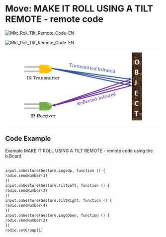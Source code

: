 # Move:  MAKE IT ROLL USING A TILT REMOTE - remote code

![Mkt_Roll_Tilt_Remote_Code-EN](https://github.com/Brilliant-Labs/bboard-tutorials-cards/blob/master/5_Move/Move2/Mkt_Roll_Tilt_Remote_Code-EN.png?raw=true "Mkt_Roll_Tilt_Remote_Code-EN")

![Mkt_Roll_Tilt_Remote_Code-EN](https://github.com/Brilliant-Labs/bboard-tutorials-v3/blob/master/bboard-tutorials-cards/5_Move/Move2/Mkt_Roll_Tilt_Remote_Code-EN.png?raw=true "Adding_motors-EN")

![Magic](https://github.com/Brilliant-Labs/bboard-tutorials-v3/blob/master/ir-distance/IRpic.png?raw=true "A magician's assistant")

## Code Example

Example MAKE IT ROLL USING A TILT REMOTE - remote code using the b.Board

```blocks

input.onGesture(Gesture.LogoUp, function () {
radio.sendNumber(1)
})
input.onGesture(Gesture.TiltLeft, function () {
radio.sendNumber(3)
})
input.onGesture(Gesture.TiltRight, function () {
radio.sendNumber(4)
})
input.onGesture(Gesture.LogoDown, function () {
radio.sendNumber(2)
})
radio.setGroup(1)

```